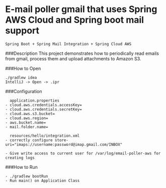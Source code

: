 E-mail poller gmail that uses Spring AWS Cloud and Spring boot mail support 
=======



```
Spring Boot + Spring Mail Integration + Spring Cloud AWS
```

###Description
This project demonstrates how to periodically read emails from gmail, process them and upload attachments to Amazon S3.

###How to Open
```
./gradlew idea
IntelliJ -> Open -> .ipr
```

###Configuration
```
  application.properties
- cloud.aws.credentials.accessKey=
- cloud.aws.credentials.secretKey=
- cloud.aws.s3.bucket=
- cloud.aws.region=
- aws.bucket.name=
- mail.folder.name=

  resources/hello/integration.xml
- correctly configure store-uri="imaps://username:password@imap.gmail.com/INBOX"

- Give write access to current user for /var/log/email-poller-aws for creating logs
```

###How to Run
```
- ./gradlew bootRun
- Run main() on Application Class
```



